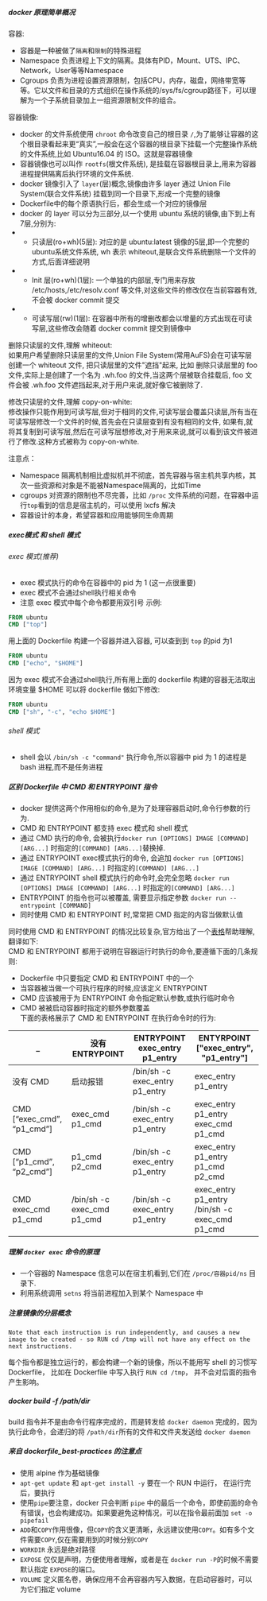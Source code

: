 ##### docker 原理简单概况
容器:  
- 容器是一种被做了`隔离`和`限制`的特殊进程
- Namespace 负责进程上下文的隔离。具体有PID，Mount、UTS、IPC、Network，User等等Namespace
- Cgroups 负责为进程设置资源限制，包括CPU，内存，磁盘，网络带宽等等。它以文件和目录的方式组织在操作系统的/sys/fs/cgroup路径下，可以理解为一个子系统目录加上一组资源限制文件的组合。

容器镜像:  
- docker 的文件系统使用 `chroot` 命令改变自己的根目录 `/`,为了能够让容器的这个根目录看起来更“真实”,一般会在这个容器的根目录下挂载一个完整操作系统的文件系统,比如 Ubuntu16.04 的 ISO。这就是容器镜像
- 容器镜像也可以叫作 `rootfs`(根文件系统), 是挂载在容器根目录上,用来为容器进程提供隔离后执行环境的文件系统.
- docker 镜像引入了 `layer`(层)概念,镜像由许多 layer 通过 Union File System(联合文件系统) 挂载到同一个目录下,形成一个完整的镜像
- Dockerfile中的每个原语执行后，都会生成一个对应的镜像层
- docker 的 layer 可以分为三部分,以一个使用 ubuntu 系统的镜像,由下到上有7层,分别为:
- - 只读层(ro+wh)(5层): 对应的是 ubuntu:latest 镜像的5层,即一个完整的ubuntu系统文件系统, wh 表示 whiteout,是联合文件系统删除一个文件的方式,后面详细说明 
- - Init 层(ro+wh)(1层): 一个单独的内部层,专门用来存放 /etc/hosts,/etc/resolv.conf 等文件,对这些文件的修改仅在当前容器有效,不会被 docker commit 提交
- - 可读写层(rw)(1层): 在容器中所有的增删改都会以增量的方式出现在可读写层,这些修改会随着 docker commit 提交到镜像中

删除只读层的文件,理解 whiteout:  
如果用户希望删除只读层里的文件,Union File System(常用AuFS)会在可读写层创建一个 whiteout 文件, 把只读层里的文件"遮挡"起来, 比如
删除只读层里的 foo 文件,实际上是创建了一个名为 .wh.foo 的文件,当这两个层被联合挂载后, foo 文件会被 .wh.foo 文件遮挡起来,对于用户来说,就好像它被删除了.  

修改只读层的文件,理解 copy-on-white:  
修改操作只能作用到可读写层,但对于相同的文件,可读写层会覆盖只读层,所有当在可读写层修改一个文件的时候,首先会在只读层查到有没有相同的文件,
如果有,就将其复制到可读写层,然后在可读写层想修改,对于用来来说,就可以看到该文件被进行了修改.这种方式被称为 copy-on-white.

注意点： 
- Namespace 隔离机制相比虚拟机并不彻底，首先容器与宿主机共享内核，其次一些资源和对象是不能被Namespace隔离的，比如Time
- cgroups 对资源的限制也不尽完善，比如 `/proc` 文件系统的问题，在容器中运行`top`看到的信息是宿主机的，可以使用 lxcfs 解决
- 容器设计的本身，希望容器和应用能够同生命周期
##### exec模式 和 shell 模式
###### exec 模式(推荐)
- exec 模式执行的命令在容器中的 pid 为 1 (这一点很重要)
- exec 模式不会通过shell执行相关命令
- 注意 exec 模式中每个命令都要用双引号
示例: 
```dockerfile
FROM ubuntu
CMD ["top"]
```
用上面的 Dockerfile 构建一个容器并进入容器, 可以查到到 `top` 的pid 为1
```dockerfile
FROM ubuntu
CMD ["echo", "$HOME"]
``` 
因为 exec 模式不会通过shell执行,所有用上面的 dockerfile 构建的容器无法取出环境变量 $HOME
可以将 dockerfile 做如下修改:
```dockerfile
FROM ubuntu
CMD ["sh", "-c", "echo $HOME"]
```

###### shell 模式
- shell 会以 `/bin/sh -c "command"` 执行命令,所以容器中 pid 为 1 的进程是 bash 进程,而不是任务进程

##### 区别 Dockerfile 中 CMD 和 ENTRYPOINT 指令
- docker 提供这两个作用相似的命令,是为了处理容器启动时,命令行参数的行为.
- CMD 和 ENTRYPOINT 都支持 exec 模式和 shell 模式
- 通过 CMD 执行的命令, 会被执行`docker run [OPTIONS] IMAGE [COMMAND] [ARG...]` 时指定的`[COMMAND] [ARG...]`替换掉.
- 通过 ENTRYPOINT exec模式执行的命令, 会追加 `docker run [OPTIONS] IMAGE [COMMAND] [ARG...]` 时指定的`[COMMAND] [ARG...]`
- 通过 ENTRYPOINT shell 模式执行的命令时,会完全忽略 `docker run [OPTIONS] IMAGE [COMMAND] [ARG...]` 时指定的`[COMMAND] [ARG...]`
- ENTRYPOINT 的指令也可以被覆盖, 需要显示指定参数 `docker run --entrypoint [COMMAND]`
- 同时使用 CMD 和 ENTRYPOINT 时,常常把 CMD 指定的内容当做默认值   

同时使用 CMD 和 ENTRYPOINT 的情况比较复杂,官方给出了一个[表格](https://docs.docker.com/engine/reference/builder/#understand-how-cmd-and-entrypoint-interact)帮助理解,翻译如下:  
CMD 和 ENTRYPOINT 都用于说明在容器运行时执行的命令,要遵循下面的几条规则:
- Dockerfile 中只要指定 CMD 和 ENTRYPOINT 中的一个
- 当容器被当做一个可执行程序的时候,应该定义 ENTRYPOINT
- CMD 应该被用于为 ENTRYPOINT 命令指定默认参数,或执行临时命令
- CMD 被被启动容器时指定的额外参数覆盖  
下面的表格展示了 CMD 和 ENTRYPOINT 在执行命令时的行为:

 _| 没有 ENTRYPOINT | ENTRYPOINT exec_entry p1_entry | ENTYRPOINT ["exec_entry", "p1_entry"] 
---|--- | --- | --- | 
没有 CMD | 启动报错 | /bin/sh -c exec_entry p1_entry | exec_entry p1_entry 
CMD [“exec_cmd”, “p1_cmd”] | exec_cmd p1_cmd	| /bin/sh -c exec_entry p1_entry | exec_entry p1_entry exec_cmd p1_cmd
CMD [“p1_cmd”, “p2_cmd”] |	p1_cmd p2_cmd |	/bin/sh -c exec_entry p1_entry | exec_entry p1_entry p1_cmd p2_cmd
CMD exec_cmd p1_cmd | /bin/sh -c exec_cmd p1_cmd | /bin/sh -c exec_entry p1_entry | exec_entry p1_entry /bin/sh -c exec_cmd p1_cmd

##### 理解 `docker exec` 命令的原理  
- 一个容器的 Namespace 信息可以在宿主机看到,它们在 `/proc/容器pid/ns` 目录下.
- 利用系统调用 `setns` 将当前进程加入到某个 Namespace 中

##### 注意镜像的分层概念
`Note that each instruction is run independently, and causes a new image to be created - so RUN cd /tmp will not have any effect on the next instructions.`  

每个指令都是独立运行的，都会构建一个新的镜像，所以不能用写 shell 的习惯写 Dockerfile， 比如在 Dockerfile 中写入执行 `RUN cd /tmp`， 并不会对后面的指令产生影响。    
##### docker build -f /path/dir
build 指令并不是由命令行程序完成的，而是转发给 `docker daemon` 完成的，因为执行此命令，会递归的将 `/path/dir`所有的文件和文件夹发送给 `docker daemon`

##### 来自 dockerfile_best-practices 的注意点
- 使用 alpine 作为基础镜像
- `apt-get update` 和 `apt-get install -y` 要在一个 RUN 中运行， 在运行完后，要执行 
- 使用`pipe`要注意，docker 只会判断 `pipe` 中的最后一个命令，即使前面的命令有错误，也会构建成功。如果要避免这种情况，可以在指令最前面加 `set -o pipefail`
- `ADD`和`COPY`作用很像，但`COPY`的含义更清晰，永远建议使用`COPY`。如有多个文件需要`COPY`,仅在需要用到的时候分别`COPY`
- `WORKDIR` 永远是绝对路径
- `EXPOSE` 仅仅是声明，方便使用者理解，或者是在 `docker run -P`的时候不需要默认指定 `EXPOSE`的端口。
- `VOLUME` 定义匿名卷，确保应用不会再容器内写入数据，在启动容器时，可以为它们指定 volume
